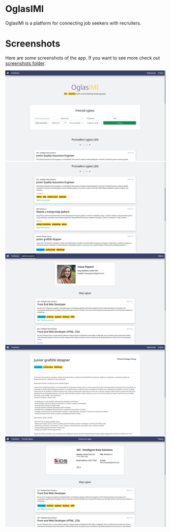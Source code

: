 # OglasIMI

OglasIMI is a platform for connecting job seekers with recruiters.

# Screenshots

Here are some screenshots of the app. If you want to see more check out [screenshots folder](docs/screenshots).

![home](docs/screenshots/home.png)
![home](docs/screenshots/home-2.png)
![applicant](docs/screenshots/aplicant.png)
![job](docs/screenshots/job.png)
![company-lending-page](docs/screenshots/kompanije-pocetna.png)

